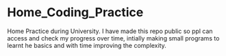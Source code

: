 # Home_Coding_Practice
Home Practice during University. 
I have made this repo public so ppl can access and check my progress over time, 
intially making small programs to learnt he basics and with time improving the complexity.
